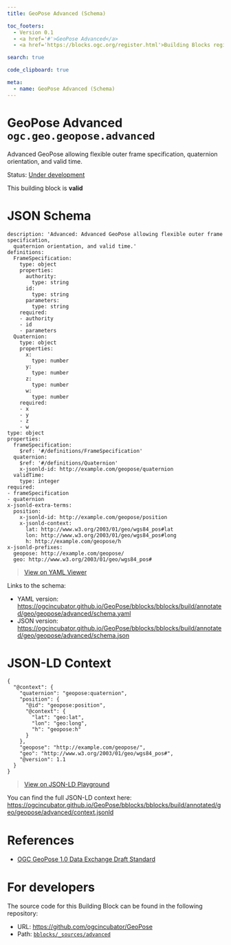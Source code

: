 ```yaml
---
title: GeoPose Advanced (Schema)

toc_footers:
  - Version 0.1
  - <a href='#'>GeoPose Advanced</a>
  - <a href='https://blocks.ogc.org/register.html'>Building Blocks register</a>

search: true

code_clipboard: true

meta:
  - name: GeoPose Advanced (Schema)
---
```



# GeoPose Advanced `ogc.geo.geopose.advanced`

Advanced GeoPose allowing flexible outer frame specification, quaternion orientation, and valid time.

<p class="status">
    <span data-rainbow-uri="http://www.opengis.net/def/status">Status</span>:
    <a href="http://www.opengis.net/def/status/under-development" target="_blank" data-rainbow-uri>Under development</a>
</p>

<aside class="success">
This building block is <strong>valid</strong>
</aside>


# JSON Schema

```yaml--schema
description: 'Advanced: Advanced GeoPose allowing flexible outer frame specification,
  quaternion orientation, and valid time.'
definitions:
  FrameSpecification:
    type: object
    properties:
      authority:
        type: string
      id:
        type: string
      parameters:
        type: string
    required:
    - authority
    - id
    - parameters
  Quaternion:
    type: object
    properties:
      x:
        type: number
      y:
        type: number
      z:
        type: number
      w:
        type: number
    required:
    - x
    - y
    - z
    - w
type: object
properties:
  frameSpecification:
    $ref: '#/definitions/FrameSpecification'
  quaternion:
    $ref: '#/definitions/Quaternion'
    x-jsonld-id: http://example.com/geopose/quaternion
  validTime:
    type: integer
required:
- frameSpecification
- quaternion
x-jsonld-extra-terms:
  position:
    x-jsonld-id: http://example.com/geopose/position
    x-jsonld-context:
      lat: http://www.w3.org/2003/01/geo/wgs84_pos#lat
      lon: http://www.w3.org/2003/01/geo/wgs84_pos#long
      h: http://example.com/geopose/h
x-jsonld-prefixes:
  geopose: http://example.com/geopose/
  geo: http://www.w3.org/2003/01/geo/wgs84_pos#

```

> <a target="_blank" href="https://avillar.github.io/TreedocViewer/?dataParser=yaml&amp;dataUrl=https%3A%2F%2Fogcincubator.github.io%2FGeoPose%2Fbblocks%2Fbblocks%2Fbuild%2Fannotated%2Fgeo%2Fgeopose%2Fadvanced%2Fschema.yaml&amp;expand=2&amp;option=%7B%22showTable%22%3A+false%7D">View on YAML Viewer</a>

Links to the schema:

* YAML version: <a href="https://ogcincubator.github.io/GeoPose/bblocks/bblocks/build/annotated/geo/geopose/advanced/schema.yaml" target="_blank">https://ogcincubator.github.io/GeoPose/bblocks/bblocks/build/annotated/geo/geopose/advanced/schema.yaml</a>
* JSON version: <a href="https://ogcincubator.github.io/GeoPose/bblocks/bblocks/build/annotated/geo/geopose/advanced/schema.json" target="_blank">https://ogcincubator.github.io/GeoPose/bblocks/bblocks/build/annotated/geo/geopose/advanced/schema.json</a>


# JSON-LD Context

```json--ldContext
{
  "@context": {
    "quaternion": "geopose:quaternion",
    "position": {
      "@id": "geopose:position",
      "@context": {
        "lat": "geo:lat",
        "lon": "geo:long",
        "h": "geopose:h"
      }
    },
    "geopose": "http://example.com/geopose/",
    "geo": "http://www.w3.org/2003/01/geo/wgs84_pos#",
    "@version": 1.1
  }
}
```

> <a target="_blank" href="https://json-ld.org/playground/#json-ld=https%3A%2F%2Fogcincubator.github.io%2FGeoPose%2Fbblocks%2Fbblocks%2Fbuild%2Fannotated%2Fgeo%2Fgeopose%2Fadvanced%2Fcontext.jsonld">View on JSON-LD Playground</a>

You can find the full JSON-LD context here:
<a href="https://ogcincubator.github.io/GeoPose/bblocks/bblocks/build/annotated/geo/geopose/advanced/context.jsonld" target="_blank">https://ogcincubator.github.io/GeoPose/bblocks/bblocks/build/annotated/geo/geopose/advanced/context.jsonld</a>

# References

* [OGC GeoPose 1.0 Data Exchange Draft Standard](https://docs.ogc.org/dis/21-056r10/21-056r10.html)

# For developers

The source code for this Building Block can be found in the following repository:

* URL: <a href="https://github.com/ogcincubator/GeoPose" target="_blank">https://github.com/ogcincubator/GeoPose</a>
* Path:
<code><a href="https://github.com/ogcincubator/GeoPose/blob/HEAD/bblocks/_sources/advanced" target="_blank">bblocks/_sources/advanced</a></code>


